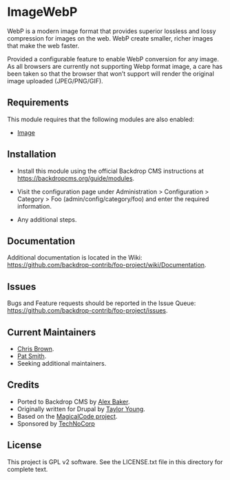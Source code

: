 ImageWebP
======================

WebP is a modern image format that provides superior lossless and lossy
compression for images on the web. WebP create smaller, richer images that make
the web faster.

Provided a configurable feature to enable WebP conversion for any image.
As all browsers are currently not supporting Webp format image, a care has been
taken so that the browser that won’t support will render the original image
uploaded (JPEG/PNG/GIF).

Requirements
------------

This module requires that the following modules are also enabled:

 * [Image](https://docs.backdropcms.org/api/backdrop/core%21modules%21image%21image.module/1)

Installation
------------

- Install this module using the official Backdrop CMS instructions at
  https://backdropcms.org/guide/modules.

- Visit the configuration page under Administration > Configuration > Category >
  Foo (admin/config/category/foo) and enter the required information.

- Any additional steps.

Documentation
-------------

Additional documentation is located in the Wiki:
https://github.com/backdrop-contrib/foo-project/wiki/Documentation.

Issues
------

Bugs and Feature requests should be reported in the Issue Queue:
https://github.com/backdrop-contrib/foo-project/issues.

Current Maintainers
-------------------

- [Chris Brown](https://github.com/username).
- [Pat Smith](https://github.com/username).
- Seeking additional maintainers.

Credits
-------

- Ported to Backdrop CMS by [Alex Baker](https://github.com/username).
- Originally written for Drupal by [Taylor Young](https://github.com/username).
- Based on the [MagicalCode project](https://github.com/example).
- Sponsored by [TechNoCorp](https://example.com)

License
-------

This project is GPL v2 software.
See the LICENSE.txt file in this directory for complete text.

